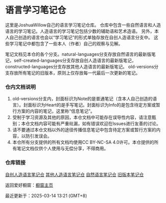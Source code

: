 # 语言学习笔记仓

这里是JoshuaWillow自己的语言学习笔记仓库。
仓库中包含一些自然语言和人造语言的学习笔记。人造语言的学习笔记包括少数的辅助语和艺术造语。
另外，本人自己创造的语言也会以“学习笔记”的形式单独存放在自创人造语言分支中。
这些学习笔记中都包含了一些本人（作者）自己的观察与见解。

笔记文档见本仓的各个分支。natural-languages分支存放自然语言的最新版笔记，self-created-languages分支存放自创人造语言的最新版笔记，constructed-languages分支存放其他人造语言的最新版笔记。
old-versions分支存放所有笔记的旧版本，原则上仅存放每一代最后一次更新的笔记。

### 仓内文档说明
1. old-versions分支内，封面标识为Note的是普通笔记（含本人自己创造的语言）。封面标识为Heart的是手写笔记。封面标识为Info的是包含待定方案或暂行方案的内容的笔记，这里称“信息笔记”。
2. 受制于学习资源及其他的原因，本仓文档中可能存在误导性内容，请注意甄别；本仓文档内容可能有严重纰漏，如有错误欢迎在Issues进行友善的讨论。
3. 请不要通过本仓文档以外的途径传播信息笔记中包含待定方案或暂行方案的内容，以防引发误会。
4. 本仓所有分支提供的所有文档均使用CC BY-NC-SA 4.0许可。本仓提供的所有笔记文档仅供个人使用与无偿分享，不得商用。

### 仓库链接
[自创人造语言笔记仓](https://github.com/WseriesY/multilang-resource/tree/self-created-languages)
[其他人造语言笔记仓](https://github.com/WseriesY/multilang-resource/tree/constructed-languages)
[自然语言笔记仓](https://github.com/WseriesY/multilang-resource/tree/natural-languages)
[旧版本笔记仓](https://github.com/WseriesY/multilang-resource/tree/old-versions)

返回爱好橱窗：[橱窗主页](https://wseriesy.github.io/)

最近更新于：2025-03-14 13:21 (GMT+8)
